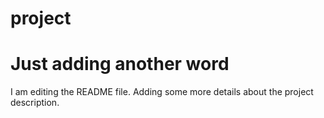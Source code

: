 # project
# Just adding another word
I am editing the README file. Adding some more details about the project description.
